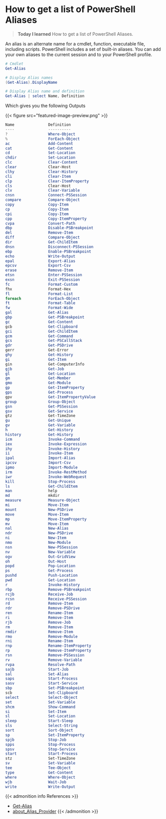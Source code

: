 # How to get a list of PowerShell Aliases


> **Today I learned** How to get a list of PowerShell Aliases.

<!--more-->

An alias is an alternate name for a cmdlet, function, executable file, including scripts. PowerShell includes a set of built-in aliases. You can add your own aliases to the current session and to your PowerShell profile.

```powershell
# Cmdlet
Get-Alias

# Display Alias names
(Get-Alias).DisplayName

# Display Alias name and definition
Get-Alias | select Name, Definition
```

Which gives you the following Outputs

{{< figure src="featured-image-preview.png" >}}

```powershell
Name               Definition
----               ----------
?                  Where-Object
%                  ForEach-Object
ac                 Add-Content
cat                Get-Content
cd                 Set-Location
chdir              Set-Location
clc                Clear-Content
clear              Clear-Host
clhy               Clear-History
cli                Clear-Item
clp                Clear-ItemProperty
cls                Clear-Host
clv                Clear-Variable
cnsn               Connect-PSSession
compare            Compare-Object
copy               Copy-Item
cp                 Copy-Item
cpi                Copy-Item
cpp                Copy-ItemProperty
cvpa               Convert-Path
dbp                Disable-PSBreakpoint
del                Remove-Item
diff               Compare-Object
dir                Get-ChildItem
dnsn               Disconnect-PSSession
ebp                Enable-PSBreakpoint
echo               Write-Output
epal               Export-Alias
epcsv              Export-Csv
erase              Remove-Item
etsn               Enter-PSSession
exsn               Exit-PSSession
fc                 Format-Custom
fhx                Format-Hex
fl                 Format-List
foreach            ForEach-Object
ft                 Format-Table
fw                 Format-Wide
gal                Get-Alias
gbp                Get-PSBreakpoint
gc                 Get-Content
gcb                Get-Clipboard
gci                Get-ChildItem
gcm                Get-Command
gcs                Get-PSCallStack
gdr                Get-PSDrive
gerr               Get-Error
ghy                Get-History
gi                 Get-Item
gin                Get-ComputerInfo
gjb                Get-Job
gl                 Get-Location
gm                 Get-Member
gmo                Get-Module
gp                 Get-ItemProperty
gps                Get-Process
gpv                Get-ItemPropertyValue
group              Group-Object
gsn                Get-PSSession
gsv                Get-Service
gtz                Get-TimeZone
gu                 Get-Unique
gv                 Get-Variable
h                  Get-History
history            Get-History
icm                Invoke-Command
iex                Invoke-Expression
ihy                Invoke-History
ii                 Invoke-Item
ipal               Import-Alias
ipcsv              Import-Csv
ipmo               Import-Module
irm                Invoke-RestMethod
iwr                Invoke-WebRequest
kill               Stop-Process
ls                 Get-ChildItem
man                help
md                 mkdir
measure            Measure-Object
mi                 Move-Item
mount              New-PSDrive
move               Move-Item
mp                 Move-ItemProperty
mv                 Move-Item
nal                New-Alias
ndr                New-PSDrive
ni                 New-Item
nmo                New-Module
nsn                New-PSSession
nv                 New-Variable
ogv                Out-GridView
oh                 Out-Host
popd               Pop-Location
ps                 Get-Process
pushd              Push-Location
pwd                Get-Location
r                  Invoke-History
rbp                Remove-PSBreakpoint
rcjb               Receive-Job
rcsn               Receive-PSSession
rd                 Remove-Item
rdr                Remove-PSDrive
ren                Rename-Item
ri                 Remove-Item
rjb                Remove-Job
rm                 Remove-Item
rmdir              Remove-Item
rmo                Remove-Module
rni                Rename-Item
rnp                Rename-ItemProperty
rp                 Remove-ItemProperty
rsn                Remove-PSSession
rv                 Remove-Variable
rvpa               Resolve-Path
sajb               Start-Job
sal                Set-Alias
saps               Start-Process
sasv               Start-Service
sbp                Set-PSBreakpoint
scb                Set-Clipboard
select             Select-Object
set                Set-Variable
shcm               Show-Command
si                 Set-Item
sl                 Set-Location
sleep              Start-Sleep
sls                Select-String
sort               Sort-Object
sp                 Set-ItemProperty
spjb               Stop-Job
spps               Stop-Process
spsv               Stop-Service
start              Start-Process
stz                Set-TimeZone
sv                 Set-Variable
tee                Tee-Object
type               Get-Content
where              Where-Object
wjb                Wait-Job
write              Write-Output
```

{{< admonition info References >}}
<!---
:(far fa-bookmark fa-fw): Bookmark this page for easy future reference!
--->
- [Get-Alias](https://docs.microsoft.com/en-us/powershell/module/microsoft.powershell.utility/get-alias?view=powershell-7.1)
- [about_Alias_Provider](https://docs.microsoft.com/en-us/powershell/module/microsoft.powershell.core/about/about_alias_provider?view=powershell-7.1)
{{< /admonition >}}

